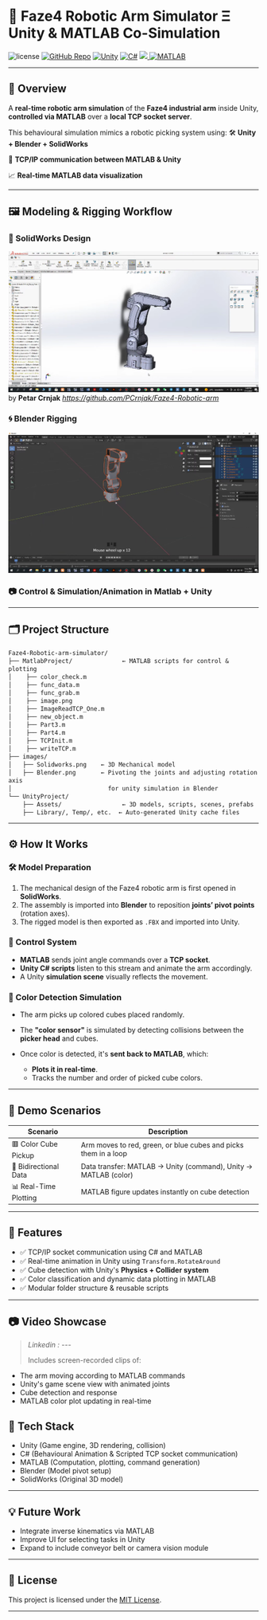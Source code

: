 # 🤖 Faze4 Robotic Arm Simulator Ξ Unity & MATLAB Co-Simulation

![license](https://img.shields.io/badge/license-MIT-purple)
[![GitHub Repo](https://img.shields.io/badge/GitHub-Repo-181717?style=flat\&logo=github\&logoColor=white)](https://github.com/BrahimOeh)
[![Unity](https://img.shields.io/badge/Unity-%23000000.svg?logo=unity&logoColor=white)](https://unity.com)
[![C#](https://custom-icon-badges.demolab.com/badge/C%23-%23239120.svg?logo=cshrp&logoColor=white)](#)
<a href="https://mathworks.com">
  <img src="https://private-user-images.githubusercontent.com/117108901/378135178-66c27df1-918e-4437-ae99-171d51a7ecad.png" width="150"/>
</a>
[![MATLAB](https://img.shields.io/badge/MATLAB-R2023a-orange?logo=mathworks)](https://mathworks.com)

---

## 🎯 Overview

A **real-time robotic arm simulation** of the **Faze4 industrial arm** inside Unity, **controlled via MATLAB** over a **local TCP socket server**.

This behavioural simulation mimics a robotic picking system using:
🛠️ **Unity + Blender + SolidWorks**

📡 **TCP/IP communication between MATLAB & Unity**

📈 **Real-time MATLAB data visualization**

---

## 🖼️ Modeling & Rigging Workflow

### 🧩 SolidWorks Design
![SolidWorks Model](images/Solidworks.png)
by **Petar Crnjak** *https://github.com/PCrnjak/Faze4-Robotic-arm*

### 🌀 Blender Rigging
![Blender Setup](images/Blender.png)

### 📷 Control & Simulation/Animation in Matlab + Unity

---

## 🗂️ Project Structure

```
Faze4-Robotic-arm-simulator/
├── MatlabProject/              ← MATLAB scripts for control & plotting
│    ├── color_check.m
│    ├── func_data.m
│    ├── func_grab.m
│    ├── image.png
│    ├── ImageReadTCP_One.m
│    ├── new_object.m
│    ├── Part3.m
│    ├── Part4.m
│    ├── TCPInit.m
│    ├── writeTCP.m
├── images/
│   ├── Solidworks.png    ← 3D Mechanical model
│   ├── Blender.png       ← Pivoting the joints and adjusting rotation axis
│                           for unity simulation in Blender
└── UnityProject/
    ├── Assets/                 ← 3D models, scripts, scenes, prefabs
    ├── Library/, Temp/, etc.  ← Auto-generated Unity cache files
```

---

## ⚙️ How It Works

### 🛠 Model Preparation

1. The mechanical design of the Faze4 robotic arm is first opened in **SolidWorks**.
2. The assembly is imported into **Blender** to reposition **joints’ pivot points** (rotation axes).
3. The rigged model is then exported as `.FBX` and imported into Unity.

### 🧠 Control System

* **MATLAB** sends joint angle commands over a **TCP socket**.
* **Unity C# scripts** listen to this stream and animate the arm accordingly.
* A Unity **simulation scene** visually reflects the movement.

### 🎨 Color Detection Simulation

* The arm picks up colored cubes placed randomly.
* The **"color sensor"** is simulated by detecting collisions between the **picker head** and cubes.
* Once color is detected, it's **sent back to MATLAB**, which:

  * **Plots it in real-time**.
  * Tracks the number and order of picked cube colors.

---

## 🧪 Demo Scenarios

| Scenario              | Description                                                     |
| --------------------- | --------------------------------------------------------------- |
| 🟥 Color Cube Pickup  | Arm moves to red, green, or blue cubes and picks them in a loop |
| 📡 Bidirectional Data | Data transfer: MATLAB → Unity (command), Unity → MATLAB (color) |
| 📊 Real-Time Plotting | MATLAB figure updates instantly on cube detection               |

---

## 🚀 Features

* ✅ TCP/IP socket communication using C# and MATLAB
* ✅ Real-time animation in Unity using `Transform.RotateAround`
* ✅ Cube detection with Unity's **Physics + Collider system**
* ✅ Color classification and dynamic data plotting in MATLAB
* ✅ Modular folder structure & reusable scripts

---

## 📷 Video Showcase

> *Linkedin : ---*
>
> Includes screen-recorded clips of:

* The arm moving according to MATLAB commands
* Unity's game scene view with animated joints
* Cube detection and response
* MATLAB color plot updating in real-time


## 🧠 Tech Stack

* Unity (Game engine, 3D rendering, collision)
* C# (Behavioural Animation & Scripted TCP socket communication)
* MATLAB (Computation, plotting, command generation)
* Blender (Model pivot setup)
* SolidWorks (Original 3D model)

---

## 💡 Future Work

* Integrate inverse kinematics via MATLAB
* Improve UI for selecting tasks in Unity
* Expand to include conveyor belt or camera vision module

---

## 📄 License

This project is licensed under the [MIT License](LICENSE).

---

